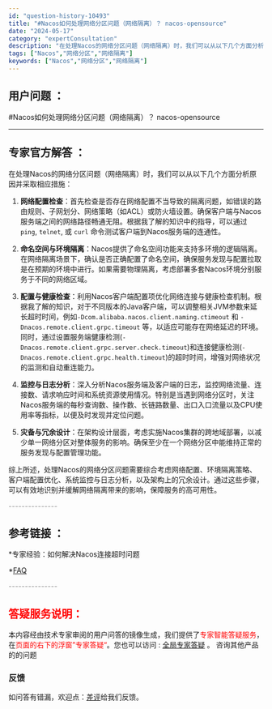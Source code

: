 ```yaml
---
id: "question-history-10493"
title: "#Nacos如何处理网络分区问题（网络隔离）？ nacos-opensource"
date: "2024-05-17"
category: "expertConsultation"
description: "在处理Nacos的网络分区问题（网络隔离）时，我们可以从以下几个方面分析原因并采取相应措施：1. **网络配置检查**：首先检查是否存在网络配置不当导致的隔离问题，如错误的路由规则、子网划分、网络策略（如ACL）或防火墙设置。确保客户端与Nacos服务端之间的网络路径畅通无阻。根据我了解的知识中的指"
tags: ["Nacos","网络分区","网络隔离"]
keywords: ["Nacos","网络分区","网络隔离"]
---
```


## 用户问题 ： 
 #Nacos如何处理网络分区问题（网络隔离）？ nacos-opensource 

---------------
## 专家官方解答 ：

在处理Nacos的网络分区问题（网络隔离）时，我们可以从以下几个方面分析原因并采取相应措施：

1. **网络配置检查**：首先检查是否存在网络配置不当导致的隔离问题，如错误的路由规则、子网划分、网络策略（如ACL）或防火墙设置。确保客户端与Nacos服务端之间的网络路径畅通无阻。根据我了解的知识中的指导，可以通过`ping`, `telnet`, 或 `curl` 命令测试客户端到Nacos服务端的连通性。

2. **命名空间与环境隔离**：Nacos提供了命名空间功能来支持多环境的逻辑隔离。在网络隔离场景下，确认是否正确配置了命名空间，确保服务发现与配置拉取是在预期的环境中进行。如果需要物理隔离，考虑部署多套Nacos环境分别服务于不同的网络区域。

3. **配置与健康检查**：利用Nacos客户端配置项优化网络连接与健康检查机制。根据我了解的知识，对于不同版本的Java客户端，可以调整相关JVM参数来延长超时时间，例如`-Dcom.alibaba.nacos.client.naming.ctimeout` 和 `-Dnacos.remote.client.grpc.timeout` 等，以适应可能存在网络延迟的环境。同时，通过设置服务端健康检测(`-Dnacos.remote.client.grpc.server.check.timeout`)和连接健康检测(`-Dnacos.remote.client.grpc.health.timeout`)的超时时间，增强对网络状况的监测和自动重连能力。

4. **监控与日志分析**：深入分析Nacos服务端及客户端的日志，监控网络流量、连接数、请求响应时间和系统资源使用情况。特别是当遇到网络分区时，关注Nacos服务端的每秒查询数、操作数、长链路数量、出口入口流量以及CPU使用率等指标，以便及时发现并定位问题。

5. **灾备与冗余设计**：在架构设计层面，考虑实施Nacos集群的跨地域部署，以减少单一网络分区对整体服务的影响。确保至少在一个网络分区中能维持正常的服务发现与配置管理功能。

综上所述，处理Nacos的网络分区问题需要综合考虑网络配置、环境隔离策略、客户端配置优化、系统监控与日志分析，以及架构上的冗余设计。通过这些步骤，可以有效地识别并缓解网络隔离带来的影响，保障服务的高可用性。


<font color="#949494">---------------</font> 


## 参考链接 ：

*专家经验：如何解决Nacos连接超时问题 
 
 *[FAQ](https://nacos.io/docs/latest/guide/user/faq)


 <font color="#949494">---------------</font> 
 


## <font color="#FF0000">答疑服务说明：</font> 

本内容经由技术专家审阅的用户问答的镜像生成，我们提供了<font color="#FF0000">专家智能答疑服务</font>，在<font color="#FF0000">页面的右下的浮窗”专家答疑“</font>。您也可以访问 : [全局专家答疑](https://answer.opensource.alibaba.com/docs/intro) 。 咨询其他产品的的问题

### 反馈
如问答有错漏，欢迎点：[差评](https://ai.nacos.io/user/feedbackByEnhancerGradePOJOID?enhancerGradePOJOId=13690)给我们反馈。
